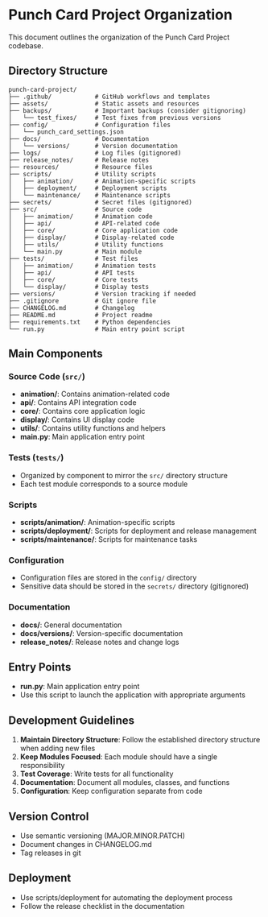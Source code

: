 # Punch Card Project Organization

This document outlines the organization of the Punch Card Project codebase.

## Directory Structure

```
punch-card-project/
├── .github/            # GitHub workflows and templates
├── assets/             # Static assets and resources
├── backups/            # Important backups (consider gitignoring)
│   └── test_fixes/     # Test fixes from previous versions
├── config/             # Configuration files
│   └── punch_card_settings.json
├── docs/               # Documentation
│   └── versions/       # Version documentation
├── logs/               # Log files (gitignored)
├── release_notes/      # Release notes
├── resources/          # Resource files
├── scripts/            # Utility scripts
│   ├── animation/      # Animation-specific scripts
│   ├── deployment/     # Deployment scripts
│   └── maintenance/    # Maintenance scripts
├── secrets/            # Secret files (gitignored)
├── src/                # Source code
│   ├── animation/      # Animation code
│   ├── api/            # API-related code
│   ├── core/           # Core application code
│   ├── display/        # Display-related code
│   ├── utils/          # Utility functions
│   └── main.py         # Main module
├── tests/              # Test files
│   ├── animation/      # Animation tests
│   ├── api/            # API tests
│   ├── core/           # Core tests
│   └── display/        # Display tests
├── versions/           # Version tracking if needed
├── .gitignore          # Git ignore file
├── CHANGELOG.md        # Changelog
├── README.md           # Project readme
├── requirements.txt    # Python dependencies
└── run.py              # Main entry point script
```

## Main Components

### Source Code (`src/`)

- **animation/**: Contains animation-related code
- **api/**: Contains API integration code
- **core/**: Contains core application logic
- **display/**: Contains UI display code
- **utils/**: Contains utility functions and helpers
- **main.py**: Main application entry point

### Tests (`tests/`)

- Organized by component to mirror the `src/` directory structure
- Each test module corresponds to a source module

### Scripts

- **scripts/animation/**: Animation-specific scripts
- **scripts/deployment/**: Scripts for deployment and release management
- **scripts/maintenance/**: Scripts for maintenance tasks

### Configuration

- Configuration files are stored in the `config/` directory
- Sensitive data should be stored in the `secrets/` directory (gitignored)

### Documentation

- **docs/**: General documentation
- **docs/versions/**: Version-specific documentation
- **release_notes/**: Release notes and change logs

## Entry Points

- **run.py**: Main application entry point
- Use this script to launch the application with appropriate arguments

## Development Guidelines

1. **Maintain Directory Structure**: Follow the established directory structure when adding new files
2. **Keep Modules Focused**: Each module should have a single responsibility
3. **Test Coverage**: Write tests for all functionality
4. **Documentation**: Document all modules, classes, and functions
5. **Configuration**: Keep configuration separate from code

## Version Control

- Use semantic versioning (MAJOR.MINOR.PATCH)
- Document changes in CHANGELOG.md
- Tag releases in git

## Deployment

- Use scripts/deployment for automating the deployment process
- Follow the release checklist in the documentation 